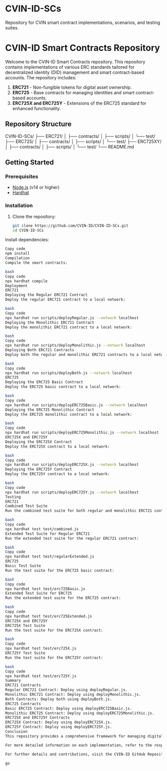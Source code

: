 # CVIN-ID-SCs
Repository for CVIN smart contract implementations, scenarios, and testing suites.

# CVIN-ID Smart Contracts Repository

Welcome to the CVIN-ID Smart Contracts repository. This repository contains implementations of various ERC standards tailored for decentralized identity (DID) management and smart contract-based accounts. The repository includes:

1. **ERC721** - Non-fungible tokens for digital asset ownership.
2. **ERC725** - Base contracts for managing identities and smart contract-based accounts.
3. **ERC725X and ERC725Y** - Extensions of the ERC725 standard for enhanced functionality.

## Repository Structure

CVIN-ID-SCs/
├── ERC721/
│ ├── contracts/
│ ├── scripts/
│ └── test/
├── ERC725/
│ ├── contracts/
│ ├── scripts/
│ └── test/
├── ERC725XY/
│ ├── contracts/
│ ├── scripts/
│ └── test/
└── README.md


## Getting Started

### Prerequisites
- [Node.js](https://nodejs.org/) (v14 or higher)
- [Hardhat](https://hardhat.org/)

### Installation

1. Clone the repository:
   ```bash
   git clone https://github.com/CVIN-ID/CVIN-ID-SCs.git
   cd CVIN-ID-SCs
Install dependencies:
   ```bash
   Copy code
   npm install
Compilation
Compile the smart contracts:

bash
Copy code
npx hardhat compile
Deployment
ERC721
Deploying the Regular ERC721 Contract
Deploy the regular ERC721 contract to a local network:

bash
Copy code
npx hardhat run scripts/deployRegular.js --network localhost
Deploying the Monolithic ERC721 Contract
Deploy the monolithic ERC721 contract to a local network:

bash
Copy code
npx hardhat run scripts/deployMonolithic.js --network localhost
Deploying Both ERC721 Contracts
Deploy both the regular and monolithic ERC721 contracts to a local network:

bash
Copy code
npx hardhat run scripts/deployBoth.js --network localhost
ERC725
Deploying the ERC725 Basic Contract
Deploy the ERC725 basic contract to a local network:

bash
Copy code
npx hardhat run scripts/deployERC725Basic.js --network localhost
Deploying the ERC725 Monolithic Contract
Deploy the ERC725 monolithic contract to a local network:

bash
Copy code
npx hardhat run scripts/deployERC725Monolithic.js --network localhost
ERC725X and ERC725Y
Deploying the ERC725X Contract
Deploy the ERC725X contract to a local network:

bash
Copy code
npx hardhat run scripts/deployERC725X.js --network localhost
Deploying the ERC725Y Contract
Deploy the ERC725Y contract to a local network:

bash
Copy code
npx hardhat run scripts/deployERC725Y.js --network localhost
Testing
ERC721
Combined Test Suite
Run the combined test suite for both regular and monolithic ERC721 contracts:

bash
Copy code
npx hardhat test test/combined.js
Extended Test Suite for Regular ERC721
Run the extended test suite for the regular ERC721 contract:

bash
Copy code
npx hardhat test test/regularExtended.js
ERC725
Basic Test Suite
Run the test suite for the ERC725 basic contract:

bash
Copy code
npx hardhat test test/erc725Basic.js
Extended Test Suite for ERC725
Run the extended test suite for the ERC725 contract:

bash
Copy code
npx hardhat test test/erc725Extended.js
ERC725X and ERC725Y
ERC725X Test Suite
Run the test suite for the ERC725X contract:

bash
Copy code
npx hardhat test test/erc725X.js
ERC725Y Test Suite
Run the test suite for the ERC725Y contract:

bash
Copy code
npx hardhat test test/erc725Y.js
Summary
ERC721 Contracts
Regular ERC721 Contract: Deploy using deployRegular.js.
Monolithic ERC721 Contract: Deploy using deployMonolithic.js.
Both Contracts: Deploy both using deployBoth.js.
ERC725 Contracts
Basic ERC725 Contract: Deploy using deployERC725Basic.js.
Monolithic ERC725 Contract: Deploy using deployERC725Monolithic.js.
ERC725X and ERC725Y Contracts
ERC725X Contract: Deploy using deployERC725X.js.
ERC725Y Contract: Deploy using deployERC725Y.js.
Conclusion
This repository provides a comprehensive framework for managing digital identities and smart contract-based accounts using ERC721, ERC725, ERC725X, and ERC725Y standards. Each implementation includes detailed test suites to ensure robust and secure functionality. The monolithic versions are included for comparative analysis and benchmarking purposes, while the regular versions are recommended for standard deployment and development.

For more detailed information on each implementation, refer to the respective directories and README files.

For further details and contributions, visit the CVIN-ID GitHub Repository.

go
